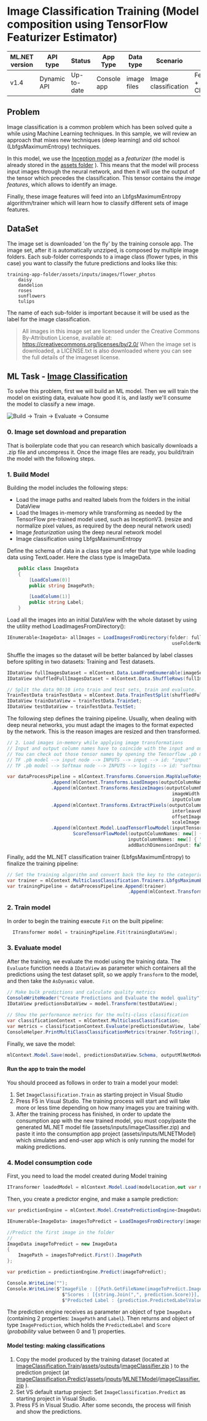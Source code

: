 # Image Classification Training (Model composition using TensorFlow Featurizer Estimator)

| ML.NET version | API type          | Status                        | App Type    | Data type | Scenario            | ML Task                   | Algorithms                  |
|----------------|-------------------|-------------------------------|-------------|-----------|---------------------|---------------------------|-----------------------------|
| v1.4           | Dynamic API | Up-to-date | Console app | image files | Image classification | Featurization + Classification  | Deep neural network + LbfgsMaximumEntropy |
 
## Problem 
Image classification is a common problem which has been solved quite a while using Machine Learning techniques. In this sample, we will review an approach that mixes new techniques (deep learning) and old school (LbfgsMaximumEntropy) techniques.

In this model, we use the [Inception model](https://storage.googleapis.com/download.tensorflow.org/models/inception5h.zip) as a *featurizer* (the model is already stored in the [assets folder](./ImageClassification.Train/assets/inputs/inception/) ). This means that the model will process input images through the neural network, and then it will use the output of the tensor which precedes the classification. This tensor contains the *image features*, which allows to identify an image.

Finally, these image features will feed into an LbfgsMaximumEntropy algorithm/trainer which will learn how to classify different sets of image features.

## DataSet

The image set is downloaded 'on the fly' by the training console app.
The image set, after it is automatically unzziped, is composed by multiple image folders. Each sub-folder corresponds to a image class (flower types, in this case) you want to classify the future predictions and looks like this:
```
training-app-folder/assets/inputs/images/flower_photos
    daisy
    dandelion
    roses
    sunflowers
    tulips
```

The name of each sub-folder is important because it will be used as the label for the image classification.

> All images in this image set are licensed under the Creative Commons By-Attribution License, available at:
> https://creativecommons.org/licenses/by/2.0/
> When the image set is downloaded, a LICENSE.txt is also downloaded where you can see the full details of the imageset license.

## ML Task - [Image Classification](https://en.wikipedia.org/wiki/Outline_of_object_recognition)
To solve this problem, first we will build an ML model. Then we will train the model on existing data, evaluate how good it is, and lastly we'll consume the model to classify a new image.

![Build -> Train -> Evaluate -> Consume](../shared_content/modelpipeline.png)

### 0. Image set download and preparation

That is boilerplate code that you can research which basically downloads a .zip file and uncompress it.
Once the image files are ready, you build/train the model with the following steps. 

### 1. Build Model
Building the model includes the following steps:
* Load the image paths and realted labels from the folders in the initial DataView
* Load the Images in-memory while transforming as needed by the TensorFlow pre-trained model used, such as InceptionV3. (resize and normalize pixel values, as required by the deep neural network used)
* Image *featurization* using the deep neural network model
* Image classification using LbfgsMaximumEntropy

Define the schema of data in a class type and refer that type while loading data using TextLoader. Here the class type is ImageData. 

```csharp
    public class ImageData
    {
        [LoadColumn(0)]
        public string ImagePath;

        [LoadColumn(1)]
        public string Label;
    }
```

Load all the images into an initial DataView with the whole dataset by using the utility method LoadImagesFromDirectory():
```csharp
IEnumerable<ImageData> allImages = LoadImagesFromDirectory(folder: fullImagesetFolderPath,
                                                            useFolderNameasLabel: true);

```

Shuffle the images so the dataset will be better balanced by label classes before spliting in two datasets: Training and Test datasets.

```csharp
IDataView fullImagesDataset = mlContext.Data.LoadFromEnumerable(imageSet);
IDataView shuffledFullImagesDataset = mlContext.Data.ShuffleRows(fullImagesDataset);

// Split the data 90:10 into train and test sets, train and evaluate.
TrainTestData trainTestData = mlContext.Data.TrainTestSplit(shuffledFullImagesDataset, testFraction: 0.10);
IDataView trainDataView = trainTestData.TrainSet;
IDataView testDataView = trainTestData.TestSet;
```

The following step defines the training pipeline. Usually, when dealing with deep neural networks, you must adapt the images to the format expected by the network. This is the reason images are resized and then transformed.

```csharp
// 2. Load images in-memory while applying image transformations 
// Input and output column names have to coincide with the input and output tensor names of the TensorFlow model
// You can check out those tensor names by opening the Tensorflow .pb model with a visual tool like Netron: https://github.com/lutzroeder/netron
// TF .pb model --> input node --> INPUTS --> input --> id: "input" 
// TF .pb model --> Softmax node --> INPUTS --> logits --> id: "softmax2_pre_activation" (Inceptionv1) or "InceptionV3/Predictions/Reshape" (Inception v3)

var dataProcessPipeline = mlContext.Transforms.Conversion.MapValueToKey(outputColumnName: LabelAsKey, inputColumnName: "Label")
                .Append(mlContext.Transforms.LoadImages(outputColumnName: "image_object", imageFolder: imagesFolder, inputColumnName: nameof(DataModels.ImageData.ImagePath)))
                .Append(mlContext.Transforms.ResizeImages(outputColumnName: "image_object_resized", 
                                                            imageWidth: ImageSettingsForTFModel.imageWidth, imageHeight: ImageSettingsForTFModel.imageHeight, 
                                                            inputColumnName: "image_object"))
                .Append(mlContext.Transforms.ExtractPixels(outputColumnName:"input", inputColumnName:"image_object_resized", 
                                                            interleavePixelColors:ImageSettingsForTFModel.channelsLast, 
                                                            offsetImage:ImageSettingsForTFModel.mean, 
                                                            scaleImage:ImageSettingsForTFModel.scale))  //for Inception v3 needs scaleImage: set to 1/255f. Not needed for InceptionV1. 
                .Append(mlContext.Model.LoadTensorFlowModel(inputTensorFlowModelFilePath).
                        ScoreTensorFlowModel(outputColumnNames: new[] { "InceptionV3/Predictions/Reshape" }, 
                                            inputColumnNames: new[] { "input" }, 
                                            addBatchDimensionInput: false));  // (For Inception v1 --> addBatchDimensionInput: true)  (For Inception v3 --> addBatchDimensionInput: false)
```

Finally, add the ML.NET classification trainer (LbfgsMaximumEntropy) to finalize the training pipeline:
```csharp
// Set the training algorithm and convert back the key to the categorical values (original labels)                            
var trainer = mlContext.MulticlassClassification.Trainers.LbfgsMaximumEntropy(labelColumnName: LabelAsKey, featureColumnName: "InceptionV3/Predictions/Reshape");  //"softmax2_pre_activation" for Inception v1
var trainingPipeline = dataProcessPipeline.Append(trainer)
                                            .Append(mlContext.Transforms.Conversion.MapKeyToValue(PredictedLabelValue, "PredictedLabel"));
```

### 2. Train model
In order to begin the training execute `Fit` on the built pipeline:
```csharp 
  ITransformer model = trainingPipeline.Fit(trainingDataView);
```


### 3. Evaluate model
After the training, we evaluate the model using the training data. The `Evaluate` function needs a `IDataView` as parameter which containers all the predictions using the test dataset split, so we apply `Transform` to the model, and then take the `AsDynamic` value.

```csharp
// Make bulk predictions and calculate quality metrics
ConsoleWriteHeader("Create Predictions and Evaluate the model quality");
IDataView predictionsDataView = model.Transform(testDataView);
           
// Show the performance metrics for the multi-class classification            
var classificationContext = mlContext.MulticlassClassification;
var metrics = classificationContext.Evaluate(predictionsDataView, labelColumnName: LabelAsKey, predictedLabelColumnName: "PredictedLabel");
ConsoleHelper.PrintMultiClassClassificationMetrics(trainer.ToString(), metrics);
```

Finally, we save the model:
```csharp
mlContext.Model.Save(model, predictionsDataView.Schema, outputMlNetModelFilePath);
```

#### Run the app to train the model

You should proceed as follows in order to train a model your model:
1) Set `ImageClassification.Train` as starting project in Visual Studio
2) Press F5 in Visual Studio. The training process will start and will take more or less time depending on how many images you are training with. 
3) After the training process has finished, in order to update the consumption app with the new trained model, you must copy/paste the generated ML.NET model file (assets/inputs/imageClassifier.zip) and paste it into the consumption app project (assets/inputs/MLNETModel) which simulates and end-user app which is only running the model for making predictions.



### 4. Model consumption code

First, you need to load the model created during Model training
```csharp
ITransformer loadedModel = mlContext.Model.Load(modelLocation,out var modelInputSchema);
```

Then, you create a predictor engine, and make a sample prediction:
```csharp
var predictionEngine = mlContext.Model.CreatePredictionEngine<ImageData, ImagePrediction>(loadedModel);

IEnumerable<ImageData> imagesToPredict = LoadImagesFromDirectory(imagesFolder, true);

//Predict the first image in the folder
//
ImageData imageToPredict = new ImageData
{
    ImagePath = imagesToPredict.First().ImagePath
};

var prediction = predictionEngine.Predict(imageToPredict);

Console.WriteLine("");
Console.WriteLine($"ImageFile : [{Path.GetFileName(imageToPredict.ImagePath)}], " +
                    $"Scores : [{string.Join(",", prediction.Score)}], " +
                    $"Predicted Label : {prediction.PredictedLabelValue}");

```
The prediction engine receives as parameter an object of type `ImageData` (containing 2 properties: `ImagePath` and `Label`). Then returns and object of type `ImagePrediction`, which holds the `PredictedLabel` and `Score` (*probability* value between 0 and 1) properties.

#### Model testing: making classifications
1) Copy the model produced by the training dataset (located at [ImageClassification.Train](./ImageClassification.Train/)/[assets](./ImageClassification.Train/assets/)/[outputs](./ImageClassification.Train/assets/outputs/)/[imageClassifier.zip](./ImageClassification.Train/assets/outputs/imageClassifier.zip) ) to the prediction project (at [ImageClassification.Predict](./ImageClassification.Predict/)/[assets](./ImageClassification.Predict/assets/)/[inputs](./ImageClassification.Predict/assets/inputs/)/[MLNETModel](./ImageClassification.Predict/assets/inputs/MLNETModel)/[imageClassifier.zip](./ImageClassification.Predict/assets/inputs/imageClassifier.zip) ).
2) Set VS default startup project: Set `ImageClassification.Predict` as starting project in Visual Studio. 
3) Press F5 in Visual Studio. After some seconds, the process will finish and show the predictions.
